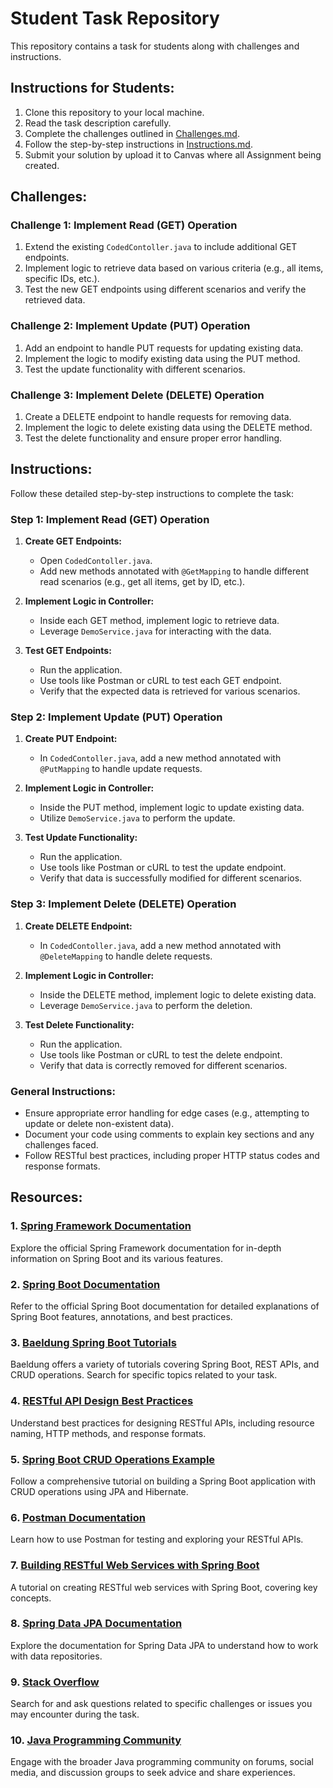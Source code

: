 # Student Task Repository

This repository contains a task for students along with challenges and instructions.


## Instructions for Students:

1. Clone this repository to your local machine.
2. Read the task description carefully.
3. Complete the challenges outlined in [Challenges.md](Challenges.md).
4. Follow the step-by-step instructions in [Instructions.md](Instructions.md).
5. Submit your solution by upload it to Canvas where all Assignment being created.

## Challenges:
### Challenge 1: Implement Read (GET) Operation
1. Extend the existing `CodedContoller.java` to include additional GET endpoints.
2. Implement logic to retrieve data based on various criteria (e.g., all items, specific IDs, etc.).
3. Test the new GET endpoints using different scenarios and verify the retrieved data.

### Challenge 2: Implement Update (PUT) Operation
1. Add an endpoint to handle PUT requests for updating existing data.
2. Implement the logic to modify existing data using the PUT method.
3. Test the update functionality with different scenarios.

### Challenge 3: Implement Delete (DELETE) Operation
1. Create a DELETE endpoint to handle requests for removing data.
2. Implement the logic to delete existing data using the DELETE method.
3. Test the delete functionality and ensure proper error handling.

## Instructions:
Follow these detailed step-by-step instructions to complete the task:

### Step 1: Implement Read (GET) Operation

1. **Create GET Endpoints:**
   - Open `CodedContoller.java`.
   - Add new methods annotated with `@GetMapping` to handle different read scenarios (e.g., get all items, get by ID, etc.).

2. **Implement Logic in Controller:**
   - Inside each GET method, implement logic to retrieve data.
   - Leverage `DemoService.java` for interacting with the data.

3. **Test GET Endpoints:**
   - Run the application.
   - Use tools like Postman or cURL to test each GET endpoint.
   - Verify that the expected data is retrieved for various scenarios.

### Step 2: Implement Update (PUT) Operation

1. **Create PUT Endpoint:**
   - In `CodedContoller.java`, add a new method annotated with `@PutMapping` to handle update requests.

2. **Implement Logic in Controller:**
   - Inside the PUT method, implement logic to update existing data.
   - Utilize `DemoService.java` to perform the update.

3. **Test Update Functionality:**
   - Run the application.
   - Use tools like Postman or cURL to test the update endpoint.
   - Verify that data is successfully modified for different scenarios.

### Step 3: Implement Delete (DELETE) Operation

1. **Create DELETE Endpoint:**
   - In `CodedContoller.java`, add a new method annotated with `@DeleteMapping` to handle delete requests.

2. **Implement Logic in Controller:**
   - Inside the DELETE method, implement logic to delete existing data.
   - Leverage `DemoService.java` to perform the deletion.

3. **Test Delete Functionality:**
   - Run the application.
   - Use tools like Postman or cURL to test the delete endpoint.
   - Verify that data is correctly removed for different scenarios.

### General Instructions:

- Ensure appropriate error handling for edge cases (e.g., attempting to update or delete non-existent data).
- Document your code using comments to explain key sections and any challenges faced.
- Follow RESTful best practices, including proper HTTP status codes and response formats.
## Resources:
### 1. [Spring Framework Documentation](https://spring.io/guides)
Explore the official Spring Framework documentation for in-depth information on Spring Boot and its various features.

### 2. [Spring Boot Documentation](https://docs.spring.io/spring-boot/docs/current/reference/htmlsingle/)
Refer to the official Spring Boot documentation for detailed explanations of Spring Boot features, annotations, and best practices.

### 3. [Baeldung Spring Boot Tutorials](https://www.baeldung.com/)
Baeldung offers a variety of tutorials covering Spring Boot, REST APIs, and CRUD operations. Search for specific topics related to your task.

### 4. [RESTful API Design Best Practices](https://restfulapi.net/)
Understand best practices for designing RESTful APIs, including resource naming, HTTP methods, and response formats.

### 5. [Spring Boot CRUD Operations Example](https://www.javaguides.net/2018/09/spring-boot-2-jpa-hibernate-5-crud-restful-api-tutorial.html)
Follow a comprehensive tutorial on building a Spring Boot application with CRUD operations using JPA and Hibernate.

### 6. [Postman Documentation](https://learning.postman.com/docs/getting-started/introduction/)
Learn how to use Postman for testing and exploring your RESTful APIs.

### 7. [Building RESTful Web Services with Spring Boot](https://www.baeldung.com/spring-boot-restful-web-services)
A tutorial on creating RESTful web services with Spring Boot, covering key concepts.

### 8. [Spring Data JPA Documentation](https://docs.spring.io/spring-data/jpa/docs/current/reference/html/)
Explore the documentation for Spring Data JPA to understand how to work with data repositories.

### 9. [Stack Overflow](https://stackoverflow.com/)
Search for and ask questions related to specific challenges or issues you may encounter during the task.

### 10. [Java Programming Community](#)
Engage with the broader Java programming community on forums, social media, and discussion groups to seek advice and share experiences.

